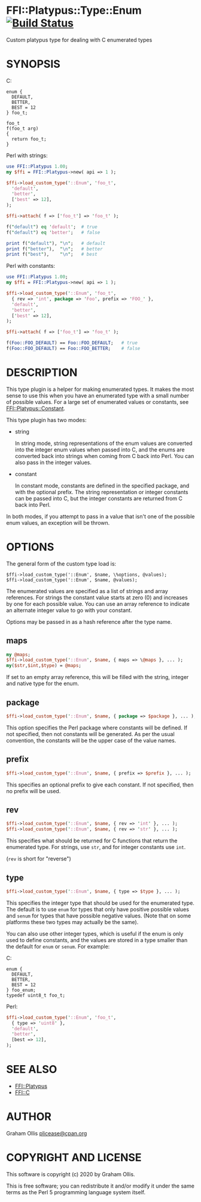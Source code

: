 # FFI::Platypus::Type::Enum [![Build Status](https://travis-ci.org/PerlFFI/FFI-Platypus-Type-Enum.svg)](http://travis-ci.org/PerlFFI/FFI-Platypus-Type-Enum)

Custom platypus type for dealing with C enumerated types

# SYNOPSIS

C:

```
enum {
  DEFAULT,
  BETTER,
  BEST = 12
} foo_t;

foo_t
f(foo_t arg)
{
  return foo_t;
}
```

Perl with strings:

```perl
use FFI::Platypus 1.00;
my $ffi = FFI::Platypus->new( api => 1 );

$ffi->load_custom_type('::Enum', 'foo_t',
  'default',
  'better',
  ['best' => 12],
);

$ffi->attach( f => ['foo_t'] => 'foo_t' );

f("default") eq 'default';  # true
f("default") eq 'better';   # false

print f("default"), "\n";   # default
print f("better"),  "\n";   # better
print f("best"),    "\n";   # best
```

Perl with constants:

```perl
use FFI::Platypus 1.00;
my $ffi = FFI::Platypus->new( api => 1 );

$ffi->load_custom_type('::Enum', 'foo_t', 
  { rev => 'int', package => 'Foo', prefix => 'FOO_' },
  'default',
  'better',
  ['best' => 12],
);

$ffi->attach( f => ['foo_t'] => 'foo_t' );

f(Foo::FOO_DEFAULT) == Foo::FOO_DEFAULT;   # true
f(Foo::FOO_DEFAULT) == Foo::FOO_BETTER;    # false
```

# DESCRIPTION

This type plugin is a helper for making enumerated types.  It makes the most sense
to use this when you have an enumerated type with a small number of possible values.
For a large set of enumerated values or constants, see [FFI::Platypus::Constant](https://metacpan.org/pod/FFI::Platypus::Constant).

This type plugin has two modes:

- string

    In string mode, string representations of the enum values are converted into
    the integer enum values when passed into C, and the enums are converted back
    into strings when coming from C back into Perl.  You can also pass in the
    integer values.

- constant

    In constant mode, constants are defined in the specified package, and with
    the optional prefix.  The string representation or integer constants can
    be passed into C, but the integer constants are returned from C back into
    Perl.

In both modes, if you attempt to pass in a value that isn't one of the possible
enum values, an exception will be thrown.

# OPTIONS

The general form of the custom type load is:

```
$ffi->load_custom_type('::Enum', $name, \%options, @values);
$ffi->load_custom_type('::Enum', $name, @values);
```

The enumerated values are specified as a list of strings and array references.
For strings the constant value starts at zero (0) and increases by one for each
possible value.  You can use an array reference to indicate an alternate integer
value to go with your constant.

Options may be passed in as a hash reference after the type name.

## maps

```perl
my @maps;
$ffi->load_custom_type('::Enum', $name, { maps => \@maps }, ... );
my($str,$int,$type) = @maps;
```

If set to an empty array reference, this will be filled with the string, integer
and native type for the enum.

## package

```perl
$ffi->load_custom_type('::Enum', $name, { package => $package }, ... );
```

This option specifies the Perl package where constants will be defined.
If not specified, then not constants will be generated.  As per the usual
convention, the constants will be the upper case of the value names.

## prefix

```perl
$ffi->load_custom_type('::Enum', $name, { prefix => $prefix }, ... );
```

This specifies an optional prefix to give each constant.  If not specified,
then no prefix will be used.

## rev

```perl
$ffi->load_custom_type('::Enum', $name, { rev => 'int' }, ... );
$ffi->load_custom_type('::Enum', $name, { rev => 'str' }, ... );
```

This specifies what should be returned for C functions that return the
enumerated type.  For strings, use `str`, and for integer constants
use `int`.

(`rev` is short for "reverse")

## type

```perl
$ffi->load_custom_type('::Enum', $name, { type => $type }, ... );
```

This specifies the integer type that should be used for the enumerated
type.  The default is to use `enum` for types that only have positive
possible values and `senum` for types that have possible negative values.
(Note that on some platforms these two types may actually be the same).

You can also use other integer types, which is useful if the enum is
only used to define constants, and the values are stored in a type
smaller than the default for `enum` or `senum`.  For example:

C:

```
enum {
  DEFAULT,
  BETTER,
  BEST = 12
} foo_enum;
typedef uint8_t foo_t;
```

Perl:

```perl
$ffi->load_custom_type('::Enum', 'foo_t',
  { type => 'uint8' },
  'default',
  'better',
  [best => 12],
);
```

# SEE ALSO

- [FFI::Platypus](https://metacpan.org/pod/FFI::Platypus)
- [FFI::C](https://metacpan.org/pod/FFI::C)

# AUTHOR

Graham Ollis <plicease@cpan.org>

# COPYRIGHT AND LICENSE

This software is copyright (c) 2020 by Graham Ollis.

This is free software; you can redistribute it and/or modify it under
the same terms as the Perl 5 programming language system itself.
